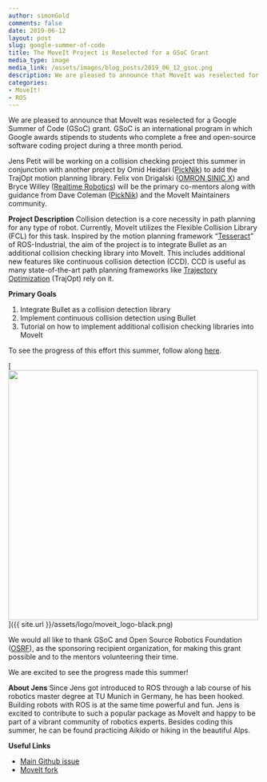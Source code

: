 ```yaml
---
author: simonGold
comments: false
date: 2019-06-12
layout: post
slug: google-summer-of-code
title: The MoveIt Project is Reselected for a GSoC Grant
media_type: image
media_link: /assets/images/blog_posts/2019_06_12_gsoc.png
description: We are pleased to announce that MoveIt was reselected for a Google Summer of Code (GSoC) grant.
categories:
- MoveIt!
- ROS
---
```


We are pleased to announce that MoveIt was reselected for a Google Summer of Code (GSoC) grant. GSoC is an international program in which Google
awards stipends to students who complete a free and open-source software coding project during a three month period.

Jens Petit will be working on a collision checking project this summer in conjunction with another project by Omid Heidari ([PickNik](https://picknik.ai/))
to add the TrajOpt motion planning library.  Felix von Drigalski ([OMRON SINIC X](https://www.omron.com/sinicx/)) and Bryce Willey
([Realtime Robotics](https://rtr.ai/)) will be the primary co-mentors along with guidance from Dave Coleman ([PickNik](https://picknik.ai/)) and the
MoveIt Maintainers community.

**Project Description**
Collision detection is a core necessity in path planning for any type of robot. Currently, MoveIt utilizes the Flexible Collision Library (FCL) for this
task. Inspired by the motion planning framework “[Tesseract](https://rosindustrial.org/news/2018/7/5/optimization-motion-planning-with-tesseract-and-trajopt-for-industrial-applications)”
of ROS-Industrial, the aim of the project is to integrate Bullet as an additional collision checking library into MoveIt. This includes additional
new features like continuous collision detection (CCD). CCD is useful as many state-of-the-art path planning frameworks like
[Trajectory Optimization](http://rll.berkeley.edu/trajopt/doc/sphinx_build/html/) (TrajOpt) rely on it.

**Primary Goals**
1. Integrate Bullet as a collision detection library
2. Implement continuous collision detection using Bullet
3. Tutorial on how to implement additional collision checking libraries into MoveIt

To see the progress of this effort this summer, follow along [here](https://github.com/ros-planning/moveit/issues/1427).

[<img src="{{  site.url }}/assets/logo/moveit_logo-black.png" width="500" style="margin-right:20px"/>]({{ site.url }}/assets/logo/moveit_logo-black.png)

We would all like to thank GSoC and Open Source Robotics Foundation ([OSRF](https://www.osrfoundation.org/)), as the sponsoring recipient organization,
for making this grant possible and to the mentors volunteering their time.

We are excited to see the progress made this summer!

**About Jens**
Since Jens got introduced to ROS through a lab course of his robotics master degree at TU Munich in Germany, he has been hooked. Building robots with ROS
is at the same time powerful and fun. Jens is excited to contribute to such a popular package as MoveIt and happy to be part of a vibrant community of
robotics experts. Besides coding this summer, he can be found  practicing Aikido or hiking in the beautiful Alps.

**Useful Links**
* [Main Github issue](https://github.com/ros-planning/moveit/issues/1427)
* [MoveIt fork](https://github.com/j-petit/moveit/tree/integrating_bullet)
